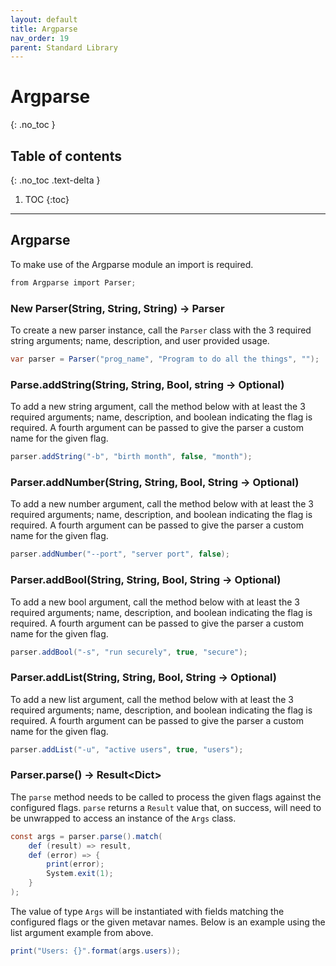 ```yaml
---
layout: default
title: Argparse
nav_order: 19
parent: Standard Library
---
```


# Argparse
{: .no_toc }

## Table of contents
{: .no_toc .text-delta }

1. TOC
{:toc}

---

## Argparse

To make use of the Argparse module an import is required.

```cs
from Argparse import Parser;
```

### New Parser(String, String, String) -> Parser

To create a new parser instance, call the `Parser` class with the 3 required string arguments; name, description, and user provided usage.

```cs
var parser = Parser("prog_name", "Program to do all the things", "");
```

### Parse.addString(String, String, Bool, string -> Optional)

To add a new string argument, call the method below with at least the 3 required arguments; name, description, and boolean indicating the flag is required. A fourth argument can be passed to give the parser a custom name for the given flag.

```cs
parser.addString("-b", "birth month", false, "month");
```

### Parser.addNumber(String, String, Bool, String -> Optional)

To add a new number argument, call the method below with at least the 3 required arguments; name, description, and boolean indicating the flag is required. A fourth argument can be passed to give the parser a custom name for the given flag.

```cs
parser.addNumber("--port", "server port", false);
```

### Parser.addBool(String, String, Bool, String -> Optional)

To add a new bool argument, call the method below with at least the 3 required arguments; name, description, and boolean indicating the flag is required. A fourth argument can be passed to give the parser a custom name for the given flag.

```cs
parser.addBool("-s", "run securely", true, "secure");
```

### Parser.addList(String, String, Bool, String -> Optional)

To add a new list argument, call the method below with at least the 3 required arguments; name, description, and boolean indicating the flag is required. A fourth argument can be passed to give the parser a custom name for the given flag.

```cs
parser.addList("-u", "active users", true, "users");
```

### Parser.parse() -> Result\<Dict>

The `parse` method needs to be called to process the given flags against the configured flags. `parse` returns a `Result` value that, on success, will need to be unwrapped to access an instance of the `Args` class.

```cs
const args = parser.parse().match(
    def (result) => result,
    def (error) => {
        print(error);
        System.exit(1);
    }
);
```

The value of type `Args` will be instantiated with fields matching the configured flags or the given metavar names. Below is an example using the list argument example from above.

```cs
print("Users: {}".format(args.users));
```
